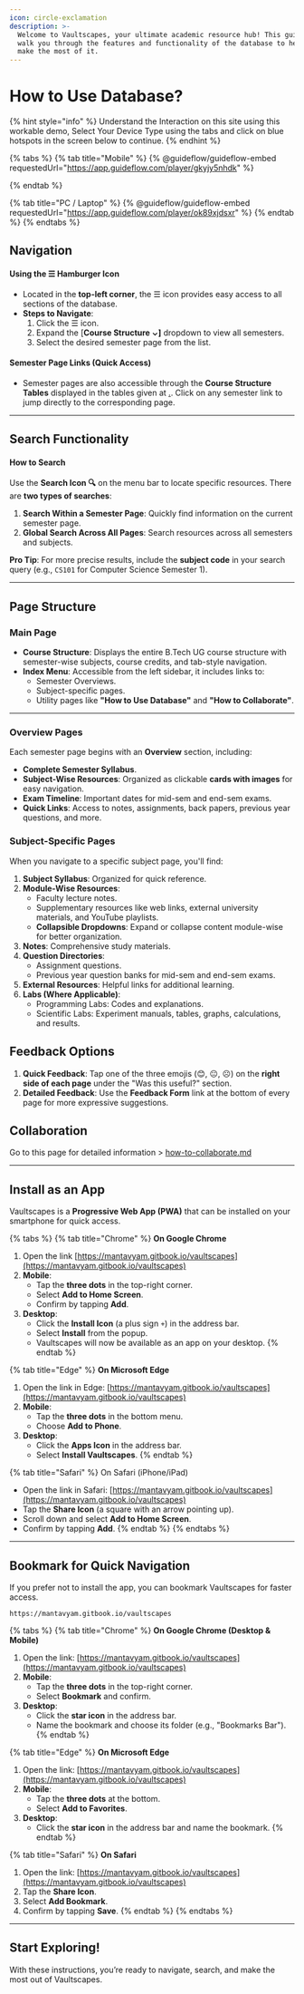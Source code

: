 ```yaml
---
icon: circle-exclamation
description: >-
  Welcome to Vaultscapes, your ultimate academic resource hub! This guide will
  walk you through the features and functionality of the database to help you
  make the most of it.
---
```


# How to Use Database?

{% hint style="info" %}
Understand the Interaction on this site using this workable demo, Select Your Device Type using the tabs and click on blue hotspots in the screen below to continue.
{% endhint %}

{% tabs %}
{% tab title="Mobile" %}
{% @guideflow/guideflow-embed requestedUrl="https://app.guideflow.com/player/gkyjy5nhdk" %}


{% endtab %}

{% tab title="PC / Laptop" %}
{% @guideflow/guideflow-embed requestedUrl="https://app.guideflow.com/player/ok89xjdsxr" %}
{% endtab %}
{% endtabs %}

## **Navigation**

#### **Using the ☰ Hamburger Icon**

* Located in the **top-left corner**, the ☰ icon provides easy access to all sections of the database.
* **Steps to Navigate**:
  1. Click the ☰ icon.
  2. Expand the \[**Course Structure ⌄]** dropdown to view all semesters.
  3. Select the desired semester page from the list.

#### **Semester Page Links (Quick Access)**

* Semester pages are also accessible through the **Course Structure Tables** displayed in the tables given at [.](./ "mention"). Click on any semester link to jump directly to the corresponding page.

***

## **Search Functionality**

#### **How to Search**

Use the **Search Icon 🔍** on the menu bar to locate specific resources. There are **two types of searches**:

1. **Search Within a Semester Page**: Quickly find information on the current semester page.
2. **Global Search Across All Pages**: Search resources across all semesters and subjects.

**Pro Tip**: For more precise results, include the **subject code** in your search query (e.g., `CS101` for Computer Science Semester 1).

***

## **Page Structure**

### **Main Page**

* **Course Structure**: Displays the entire B.Tech UG course structure with semester-wise subjects, course credits, and tab-style navigation.
* **Index Menu**: Accessible from the left sidebar, it includes links to:
  * Semester Overviews.
  * Subject-specific pages.
  * Utility pages like **"How to Use Database"** and **"How to Collaborate"**.

***

### **Overview Pages**

Each semester page begins with an **Overview** section, including:

* **Complete Semester Syllabus**.
* **Subject-Wise Resources**: Organized as clickable **cards with images** for easy navigation.
* **Exam Timeline**: Important dates for mid-sem and end-sem exams.
* **Quick Links**: Access to notes, assignments, back papers, previous year questions, and more.

### **Subject-Specific Pages**

When you navigate to a specific subject page, you'll find:

1. **Subject Syllabus**: Organized for quick reference.
2. **Module-Wise Resources**:
   * Faculty lecture notes.
   * Supplementary resources like web links, external university materials, and YouTube playlists.
   * **Collapsible Dropdowns**: Expand or collapse content module-wise for better organization.
3. **Notes**: Comprehensive study materials.
4. **Question Directories**:
   * Assignment questions.
   * Previous year question banks for mid-sem and end-sem exams.
5. **External Resources**: Helpful links for additional learning.
6. **Labs (Where Applicable)**:
   * Programming Labs: Codes and explanations.
   * Scientific Labs: Experiment manuals, tables, graphs, calculations, and results.

## **Feedback Options**

1. **Quick Feedback**: Tap one of the three emojis (😊, 😐, ☹️) on the **right side of each page** under the "Was this useful?" section.
2. **Detailed Feedback**: Use the **Feedback Form** link at the bottom of every page for more expressive suggestions.

## Collaboration

Go to this page for detailed information > [how-to-collaborate.md](how-to-collaborate.md "mention")

***

## **Install as an App**

Vaultscapes is a **Progressive Web App (PWA)** that can be installed on your smartphone for quick access.

{% tabs %}
{% tab title="Chrome" %}
**On Google Chrome**&#x20;

1. Open the link [https://mantavyam.gitbook.io/vaultscapes](https://mantavyam.gitbook.io/vaultscapes)
2. **Mobile**:
   * Tap the **three dots** in the top-right corner.
   * Select **Add to Home Screen**.
   * Confirm by tapping **Add**.
3. **Desktop**:
   * Click the **Install Icon** (a plus sign `+`) in the address bar.
   * Select **Install** from the popup.
   * Vaultscapes will now be available as an app on your desktop.
{% endtab %}

{% tab title="Edge" %}
**On Microsoft Edge**

1. Open the link in Edge: [https://mantavyam.gitbook.io/vaultscapes](https://mantavyam.gitbook.io/vaultscapes)
2. **Mobile**:
   * Tap the **three dots** in the bottom menu.
   * Choose **Add to Phone**.
3. **Desktop**:
   * Click the **Apps Icon** in the address bar.
   * Select **Install Vaultscapes**.
{% endtab %}

{% tab title="Safari" %}
On Safari (iPhone/iPad)

* Open the link in Safari: [https://mantavyam.gitbook.io/vaultscapes](https://mantavyam.gitbook.io/vaultscapes)
* Tap the **Share Icon** (a square with an arrow pointing up).
* Scroll down and select **Add to Home Screen**.
* Confirm by tapping **Add**.
{% endtab %}
{% endtabs %}

***

## **Bookmark for Quick Navigation**

If you prefer not to install the app, you can bookmark Vaultscapes for faster access.

```
https://mantavyam.gitbook.io/vaultscapes
```

{% tabs %}
{% tab title="Chrome" %}
**On Google Chrome (Desktop & Mobile)**

1. Open the link: [https://mantavyam.gitbook.io/vaultscapes](https://mantavyam.gitbook.io/vaultscapes)
2. **Mobile**:
   * Tap the **three dots** in the top-right corner.
   * Select **Bookmark** and confirm.
3. **Desktop**:
   * Click the **star icon** in the address bar.
   * Name the bookmark and choose its folder (e.g., "Bookmarks Bar").
{% endtab %}

{% tab title="Edge" %}
**On Microsoft Edge**

1. Open the link: [https://mantavyam.gitbook.io/vaultscapes](https://mantavyam.gitbook.io/vaultscapes)
2. **Mobile**:
   * Tap the **three dots** at the bottom.
   * Select **Add to Favorites**.
3. **Desktop**:
   * Click the **star icon** in the address bar and name the bookmark.
{% endtab %}

{% tab title="Safari" %}
**On Safari**

1. Open the link: [https://mantavyam.gitbook.io/vaultscapes](https://mantavyam.gitbook.io/vaultscapes)
2. Tap the **Share Icon**.
3. Select **Add Bookmark**.
4. Confirm by tapping **Save**.
{% endtab %}
{% endtabs %}

***

## Start Exploring!

With these instructions, you’re ready to navigate, search, and make the most out of Vaultscapes.&#x20;
